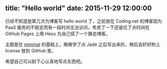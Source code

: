 title: "Hello world"
date:  2015-11-29 12:00:00
---
已经不知道是第几次为博客写 hello world 了，之前放在 Coding.net 的博客因为 PaaS 服务的不稳定而有一段时间无法访问，考虑了一下还是花了点时间在 GitHub Pages 上用 Hexo 为自己搭了一个静态博客。

主题是在 [minimal][1] 的基础上，略微学了点 Jade 之后写出来的，稍后会好好附上 license 放到 GitHub 里。

希望自己可以耐下心认真地写点东西吧。

[1]: https://github.com/orderedlist/minimal
